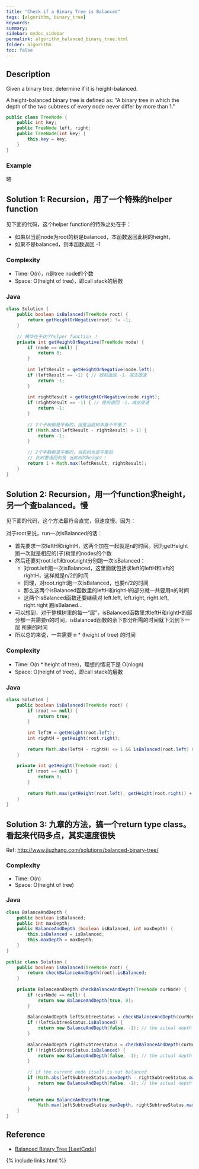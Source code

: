 ```yaml
---
title: "Check if a Binary Tree is Balanced"
tags: [algorithm, binary_tree]
keywords:
summary:
sidebar: mydoc_sidebar
permalink: algorithm_balanced_binary_tree.html
folder: algorithm
toc: false
---
```


## Description
Given a binary tree, determine if it is height-balanced.

A height-balanced binary tree is defined as: "A binary tree in which the depth of the two subtrees of every node never differ by more than 1."

```java
public class TreeNode {
    public int key;
    public TreeNode left, right;
    public TreeNode(int key) {
        this.key = key;
    }
}
```

### Example
略

## Solution 1: Recursion，用了一个特殊的helper function
见下面的代码，这个helper function的特殊之处在于：
* 如果以当前node为root的树是balanced，本函数返回此树的height，
* 如果不是balanced，则本函数返回 -1
    
### Complexity
* Time: O(n)，n是tree node的个数
* Space: O(height of tree)，即call stack的层数

### Java
```java
class Solution {
    public boolean isBalanced(TreeNode root) {
        return getHeightOrNegative(root) != -1;
    }
    
    // 精华在于这个helper function ！
    private int getHeightOrNegative(TreeNode node) {
        if (node == null) {
            return 0;
        }
        
        int leftResult = getHeightOrNegative(node.left);
        if (leftResult == -1) { // 提前返回 -1，减支提速
            return -1; 
        }
        
        int rightResult = getHeightOrNegative(node.right);
        if (rightResult == -1) { // 提前返回 -1，减支提速
            return -1;
        }
        
        // 2个子树都是平衡的，但是当前树本身不平衡了
        if (Math.abs(leftResult - rightResult) > 1) {
            return -1;
        }
        
        // 2个字数都是平衡的，当前树也是平衡的
        // 此时要返回的是 当前树的height！
        return 1 + Math.max(leftResult, rightResult);
    }
}
```

## Solution 2: Recursion，用一个function求height，另一个查balanced。慢
见下面的代码，这个方法最符合直觉，但速度慢。因为：

对于root来说，run一次isBalanced的话：
* 首先要求一次leftH和rightH，这两个加在一起就是n的时间。因为getHeight跑一次就是相应的(子)树里的nodes的个数
* 然后还要对root.left和root.right分别跑一次isBalanced：
  * 对root.left跑一次isBalanced，这里面就包括求left的leftH和left的rightH，这样就是n/2的时间
  * 同理，对root.right跑一次isBalanced，也要n/2的时间
  * 那么这两个isBalanced函数里的leftH和rightH的部分就一共要用n的时间
  * 这两个isBalanced函数还要继续对 left.left, left.right, right.left, right.right 跑isBalaned...
* 可以想到，对于整棵树里的每一“层”，isBalanced函数里求leftH和rightH的部分都一共需要n的时间，isBalanced函数的余下部分所需的时间就下沉到下一层
所需的时间
* 所以总的来说，一共需要 n * (height of tree) 的时间

### Complexity
* Time: O(n * height of tree)，理想的情况下是 O(nlogn)
* Space: O(height of tree)，即call stack的层数

### Java
```java
class Solution {
    public boolean isBalanced(TreeNode root) {
        if (root == null) {
            return true;
        }
        
        int leftH = getHeight(root.left);
        int rightH = getHeight(root.right);
        
        return Math.abs(leftH - rightH) <= 1 && isBalanced(root.left) && isBalanced(root.right);
    }
 
    private int getHeight(TreeNode root) {
        if (root == null) {
            return 0;
        }
        
        return Math.max(getHeight(root.left), getHeight(root.right)) + 1;
    }   
}
```

## Solution 3: 九章的方法，搞一个return type class。看起来代码多点，其实速度很快
Ref: http://www.jiuzhang.com/solutions/balanced-binary-tree/

### Complexity
* Time: O(n)
* Space: O(height of tree)

### Java
```java
class BalanceAndDepth {
    public boolean isBalanced;
    public int maxDepth;
    public BalanceAndDepth (boolean isBalanced, int maxDepth) {
        this.isBalanced = isBalanced;
        this.maxDepth = maxDepth;
    }
}
    
public class Solution {    
    public boolean isBalanced(TreeNode root) {
        return checkBalanceAndDepth(root).isBalanced;
    }
    
    private BalanceAndDepth checkBalanceAndDepth(TreeNode curNode) {
        if (curNode == null) {
            return new BalanceAndDepth(true, 0);
        }
        
        BalanceAndDepth leftSubtreeStatus = checkBalanceAndDepth(curNode.left);
        if (!leftSubtreeStatus.isBalanced) {
            return new BalanceAndDepth(false, -1); // the actual depth does not matter now
        }
        
        BalanceAndDepth rightSubtreeStatus = checkBalanceAndDepth(curNode.right);
        if (!rightSubtreeStatus.isBalanced) {
            return new BalanceAndDepth(false, -1); // the actual depth does not matter now
        }
        
        // if the current node itself is not balanced
        if (Math.abs(leftSubtreeStatus.maxDepth - rightSubtreeStatus.maxDepth) > 1) {
            return new BalanceAndDepth(false, -1); // the actual depth does not matter now
        }
        
        return new BalanceAndDepth(true, 
            Math.max(leftSubtreeStatus.maxDepth, rightSubtreeStatus.maxDepth) + 1);
    }
}
```

## Reference
* [Balanced Binary Tree [LeetCode]](https://leetcode.com/problems/balanced-binary-tree/description/)

{% include links.html %}
